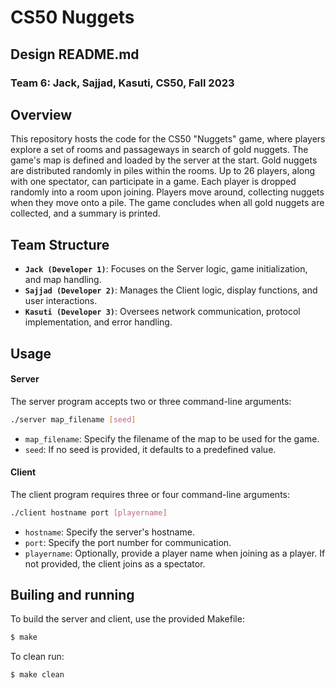 # CS50 Nuggets
## Design README.md
### Team 6: Jack, Sajjad, Kasuti, CS50, Fall 2023


## Overview
This repository hosts the code for the CS50 "Nuggets" game, where players explore a set of rooms and passageways in search of gold nuggets. The game's map is defined and loaded by the server at the start. Gold nuggets are distributed randomly in piles within the rooms. Up to 26 players, along with one spectator, can participate in a game. Each player is dropped randomly into a room upon joining. Players move around, collecting nuggets when they move onto a pile. The game concludes when all gold nuggets are collected, and a summary is printed.

## Team Structure
- **`Jack (Developer 1)`**: Focuses on the Server logic, game initialization, and map handling.
- **`Sajjad (Developer 2)`**: Manages the Client logic, display functions, and user interactions.
- **`Kasuti (Developer 3)`**: Oversees network communication, protocol implementation, and error handling.

## Usage

#### Server
The server program accepts two or three command-line arguments:

```bash
./server map_filename [seed]
```

- `map_filename`: Specify the filename of the map to be used for the game.
- `seed`: If no seed is provided, it defaults to a predefined value.

#### Client
The client program requires three or four command-line arguments:

```bash
./client hostname port [playername]
```

- `hostname`: Specify the server's hostname.
- `port`: Specify the port number for communication.
- `playername`: Optionally, provide a player name when joining as a player. If not provided, the client joins as a spectator.


## Builing and running
To build the server and client, use the provided Makefile:

```bash
$ make 
```

To clean run:

```bash
$ make clean
```